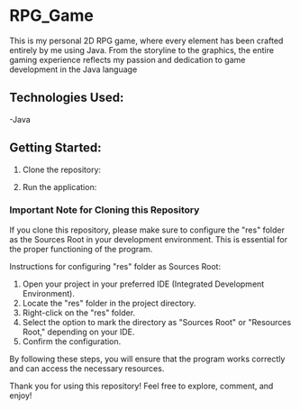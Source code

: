 # RPG_Game
This is my personal 2D RPG game, where every element has been crafted entirely by me using Java. From the storyline to the graphics, the entire gaming experience reflects my passion and dedication to game development in the Java language
## Technologies Used:
-Java
## Getting Started:

1. Clone the repository:

2. Run the application:
### Important Note for Cloning this Repository

If you clone this repository, please make sure to configure the "res" folder as the Sources Root in your development environment. This is essential for the proper functioning of the program.

Instructions for configuring "res" folder as Sources Root:
1. Open your project in your preferred IDE (Integrated Development Environment).
2. Locate the "res" folder in the project directory.
3. Right-click on the "res" folder.
4. Select the option to mark the directory as "Sources Root" or "Resources Root," depending on your IDE.
5. Confirm the configuration.

By following these steps, you will ensure that the program works correctly and can access the necessary resources.

Thank you for using this repository!
Feel free to explore, comment, and enjoy!
